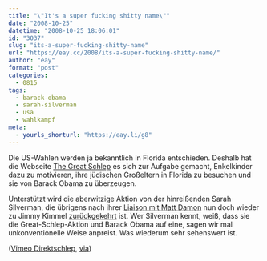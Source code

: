 ```yaml
---
title: "\"It's a super fucking shitty name\""
date: "2008-10-25"
datetime: "2008-10-25 18:06:01"
id: "3037"
slug: "its-a-super-fucking-shitty-name"
url: "https://eay.cc/2008/its-a-super-fucking-shitty-name/"
author: "eay"
format: "post"
categories:
  - 0815
tags:
  - barack-obama
  - sarah-silverman
  - usa
  - wahlkampf
meta:
  - yourls_shorturl: "https://eay.li/g8"
---
```


Die US-Wahlen werden ja bekanntlich in Florida entschieden. Deshalb hat die Webseite [The Great Schlep](http://www.thegreatschlep.com/) es sich zur Aufgabe gemacht, Enkelkinder dazu zu motivieren, ihre jüdischen Großeltern in Florida zu besuchen und sie von Barack Obama zu überzeugen.

Unterstützt wird die aberwitzige Aktion von der hinreißenden Sarah Silverman, die übrigens nach ihrer [Liaison mit Matt Damon](http://www.youtube.com/watch?v=WLG3S5WzHig) nun doch wieder zu Jimmy Kimmel [zurückgekehrt](http://www.people.com/people/article/0,,20231469,00.html) ist. Wer Silverman kennt, weiß, dass sie die Great-Schlep-Aktion und Barack Obama auf eine, sagen wir mal unkonventionelle Weise anpreist. Was wiederum sehr sehenswert ist.

  ([Vimeo Direktschlep](http://vimeo.com/1808434), [via](http://hinterding.com/index.php?show_posting=2223))
